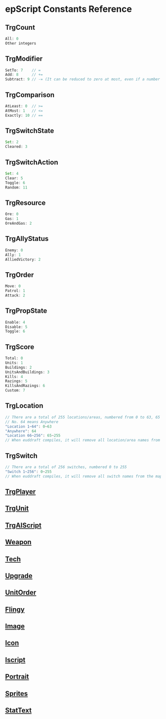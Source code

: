 # epScript Constants Reference

## TrgCount

```JavaScript
All: 0
Other integers
```

## TrgModifier

```JavaScript
SetTo: 7    // =
Add: 8      // +=
Subtract: 9 // -= (It can be reduced to zero at most, even if a number greater than the current value is subtracted)
```

## TrgComparison

```JavaScript
AtLeast: 0  // >=
AtMost: 1   // <=
Exactly: 10 // ==
```

## TrgSwitchState

```JavaScript
Set: 2
Cleared: 3
```

## TrgSwitchAction

```JavaScript
Set: 4
Clear: 5
Toggle: 6
Random: 11
```

## TrgResource

```JavaScript
Ore: 0
Gas: 1
OreAndGas: 2
```

## TrgAllyStatus

```JavaScript
Enemy: 0
Ally: 1
AlliedVictory: 2
```

## TrgOrder

```JavaScript
Move: 0
Patrol: 1
Attack: 2
```

## TrgPropState

```JavaScript
Enable: 4
Disable: 5
Toggle: 6
```

## TrgScore

```JavaScript
Total: 0
Units: 1
Buildings: 2
UnitsAndBuildings: 3
Kills: 4
Razings: 5
KillsAndRazings: 6
Custom: 7
```

## TrgLocation
```JavaScript
// There are a total of 255 locations/areas, numbered from 0 to 63, 65 to 255
// No. 64 means Anywhere
"Location 1~64": 0~63
"Anywhere": 64
"Location 66~256": 65~255
// When euddraft compiles, it will remove all location/area names from the map string table, that is, location/area names do not exist at runtime and are only used by map developers to distinguish 
```

## TrgSwitch

```JavaScript
// There are a total of 256 switches, numbered 0 to 255
"Switch 1~256": 0~255
// When euddraft compiles, it will remove all switch names from the map string table, that is, switch names do not exist at runtime and are only used by map developers to distinguish
```

## [TrgPlayer](Constants-Reference/TrgPlayer.md)  
## [TrgUnit](Constants-Reference/TrgUnit.md)  
## [TrgAIScript](Constants-Reference/TrgAIScript.md)  
## [Weapon](Constants-Reference/Weapon.md)  
## [Tech](Constants-Reference/Tech.md)  
## [Upgrade](Constants-Reference/Upgrade.md)  
## [UnitOrder](Constants-Reference/UnitOrder.md)  
## [Flingy](Constants-Reference/Flingy.md)  
## [Image](Constants-Reference/Image.md)  
## [Icon](Constants-Reference/Icon.md)  
## [Iscript](Constants-Reference/Iscript.md)  
## [Portrait](Constants-Reference/Portrait.md)  
## [Sprites](Constants-Reference/Sprites.md)  
## [StatText](Constants-Reference/StatText.md)

